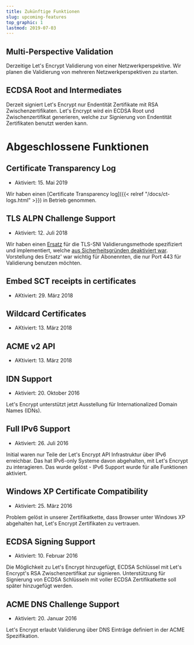 ```yaml
---
title: Zukünftige Funktionen
slug: upcoming-features
top_graphic: 1
lastmod: 2019-07-03
---
```


## Multi-Perspective Validation

Derzeitige Let's Encrypt Validierung von einer Netzwerkperspektive. Wir planen die Validierung von mehreren Netzwerkperspektiven zu starten.

## ECDSA Root and Intermediates

Derzeit signiert Let's Encrypt nur Endentität Zertifikate mit RSA Zwischenzertifikaten. Let's Encrypt wird ein ECDSA Root und Zwischenzertifikat generieren, welche zur Signierung von Endentität Zertifikaten benutzt werden kann.

# Abgeschlossene Funktionen

## Certificate Transparency Log

* Aktiviert: 15. Mai 2019

Wir haben einen [Certificate Transparency log]({{< relref "/docs/ct-logs.html" >}}) in Betrieb genommen.

## TLS ALPN Challenge Support

* Aktiviert: 12. Juli 2018

Wir haben einen [Ersatz](https://datatracker.ietf.org/doc/draft-ietf-acme-tls-alpn/) für die TLS-SNI Validierungsmethode spezifiziert und implementiert, welche [aus Sicherheitsgründen deaktiviert war](https://community.letsencrypt.org/t/important-what-you-need-to-know-about-tls-sni-validation-issues/50811). Vorstellung des Ersatz' war wichtig für Abonennten, die nur Port 443 für Validierung benutzen möchten.

## Embed SCT receipts in certificates

* AKtiviert: 29. März 2018

## Wildcard Certificates

* AKtiviert: 13. März 2018

## ACME v2 API

* AKtiviert: 13. März 2018

## IDN Support

* Aktiviert: 20. Oktober 2016

Let's Encrypt unterstützt jetzt Ausstellung für Internationalized Domain Names (IDNs).

## Full IPv6 Support

* Aktiviert: 26. Juli 2016

Initial waren nur Teile der Let's Encrypt API Infrastruktur über IPv6 erreichbar. Das hat IPv6-only Systeme davon abgehalten, mit Let's Encrypt zu interagieren. Das wurde gelöst - IPv6 Support wurde für alle Funktionen aktiviert.

## Windows XP Certificate Compatibility

* Aktiviert: 25. März 2016

Problem gelöst in unserer Zertifikatkette, dass Browser unter Windows XP abgehalten hat, Let's Encrypt Zertifikaten zu vertrauen.

## ECDSA Signing Support

* Aktiviert: 10. Februar 2016

Die Möglichkeit zu Let's Encrypt hinzugefügt, ECDSA Schlüssel mit Let's Encrypt's RSA Zwischenzertifikat zur signieren. Unterstützung für Signierung von ECDSA Schlüsseln mit voller ECDSA Zertifikatkette soll später hinzugefügt werden.

## ACME DNS Challenge Support

* Aktiviert: 20. Januar 2016

Let's Encrypt erlaubt Validierung über DNS Einträge definiert in der ACME Spezifikation.
